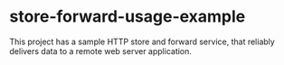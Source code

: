 # store-forward-usage-example

This project has a sample HTTP store and forward service, that reliably delivers data to a remote web server application.
